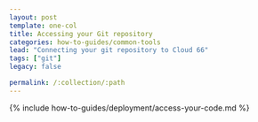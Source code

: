 ```yaml
---
layout: post
template: one-col
title: Accessing your Git repository
categories: how-to-guides/common-tools
lead: "Connecting your git repository to Cloud 66"
tags: ["git"]
legacy: false

permalink: /:collection/:path
---
```

{% include how-to-guides/deployment/access-your-code.md %}